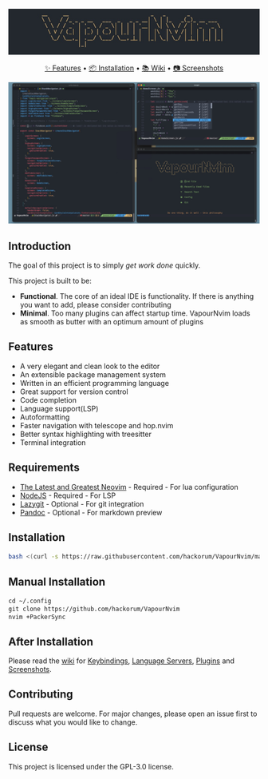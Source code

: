 ![VapourNvim Logo](assets/logo.jpg)
<div align="center">
	<a href="https://github.com/hackorum/VapourNvim/#features">✨ Features</a>
  <span> • </span>
	<a href="https://github.com/hackorum/VapourNvim/#installation">📦 Installation</a>
  <span> • </span>
	<a href="https://github.com/hackorum/VapourNvim/wiki">📚 Wiki</a>
  <span> • </span>
	<a href="https://github.com/hackorum/VapourNvim/wiki/Screenshots">📷 Screenshots</a>
  <p></p>
</div>


![VapourNvim Logo](assets/screenshot.jpg)

## Introduction

The goal of this project is to simply *get work done* quickly.

This project is built to be:
* **Functional**. The core of an ideal IDE is functionality. If there is anything you want to add, please consider contributing
* **Minimal**. Too many plugins can affect startup time. VapourNvim loads as smooth as butter with an optimum amount of plugins

## Features

* A very elegant and clean look to the editor
* An extensible package management system
* Written in an efficient programming language
* Great support for version control
* Code completion
* Language support(LSP)
* Autoformatting
* Faster navigation with telescope and hop.nvim
* Better syntax highlighting with treesitter
* Terminal integration


## Requirements

* [The Latest and Greatest Neovim](https://github.com/neovim/neovim/releases/tag/nightly) - Required - For lua configuration
* [NodeJS](https://nodejs.org) - Required - For LSP
* [Lazygit](https://github.com/jesseduffield/lazygit) - Optional - For git integration
* [Pandoc](https://github.com/jgm/pandoc) - Optional - For markdown preview

## Installation

```bash
bash <(curl -s https://raw.githubusercontent.com/hackorum/VapourNvim/master/install.sh)
```

## Manual Installation
```
cd ~/.config
git clone https://github.com/hackorum/VapourNvim
nvim +PackerSync
```

## After Installation
Please read the [wiki](https://github.com/hackorum/VapourNvim/wiki) for [Keybindings](https://github.com/hackorum/VapourNvim/wiki/Keybindings), [Language Servers](https://github.com/hackorum/VapourNvim/wiki/Language-Servers), [Plugins](https://github.com/hackorum/VapourNvim/wiki/Plugins) and [Screenshots](https://github.com/hackorum/VapourNvim/wiki/Screenshots).

## Contributing

Pull requests are welcome. For major changes, please open an issue first to discuss what you would like to change.

## License

This project is licensed under the GPL-3.0 license.
